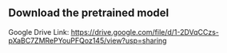 ## Download the pretrained model
Google Drive Link: https://drive.google.com/file/d/1-2DVqCCzs-pXaBC7ZMRePYouPFQoz145/view?usp=sharing
